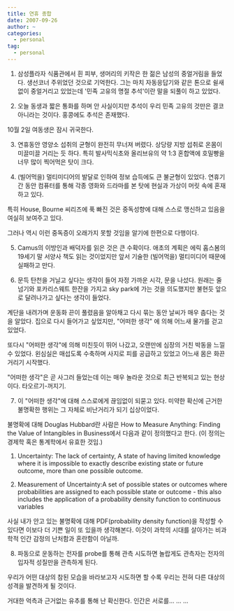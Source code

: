 ```yaml
---
title: 연휴 종합
date: 2007-09-26
author: ~
categories:
  - personal
tag:
  - personal
---
```




1. 삼성플라자 식품관에서 흰 피부, 생머리의 키작은 한 젊은 남성의 중얼거림을 들었다. 생선코너 주위었던 것으로 기억한다. 그는 마치 자동응답기와 같은 톤으로 쉴새없이 중얼거리고 있었는데 '민족 고유의 명절 추석'이란 말을 되풀이 하고 있었다.

2. 오늘 동생과 짧은 통화를 하며 안  사실이지만 추석이 우리 민족 고유의 것만은 결코 아니라는 것이다. 홍콩에도 추석은 존재했다. 

10월 2일 여동생은 잠시 귀국한다. 

3. 연휴동안 영양소 섭취의 균형이 완전히 무너져 버렸다. 상당량 지방 섭취로 온몸이 미끌미끌 거리는 듯 하다. 특히 발사믹식초와 올리브유의 약 1:3 혼합액에 호밀빵을 너무 많이 찍어먹은 탓이 크다.

4. (빌어먹을) 멀티미디어의 발달로 인하여 정보 습득에도 큰 불균형이 있었다. 연휴기간 동안 컴퓨터를 통해 각종 영화와 드라마를 본 탓에 현실과 가상이 머릿 속에 혼재하고 있다.

특히 House, Bourne 씨리즈에 푹 빠진 것은 중독성향에 대해 스스로 맹신하고 있음을 여실히 보여주고 있다.

그러나 역시 이런 중독증이 오래가지 못할 것임을 알기에 한편으로 다행이다.

5. Camus의 이방인과 배덕자를 읽은 것은 큰 수확이다. 애초의 계획은 에릭 홉스봄의 19세기 말 서양사 책도 읽는 것이었지만 앞서 기술한 (빌어먹을) 멀티미디어 때문에 실패하고 만다.

6. 문득 탄천을 거닐고 싶다는 생각이 들어 자정 가까운 시각, 문을 나섰다. 원래는 줄넘기와 포카리스웨트 한잔을 가지고 sky park에 가는 것을 의도했지만 불현듯 앞으로 달려나가고 싶다는 생각이 들었다.

계단을 내려가며 운동화 끈이 풀렸음을 알아채고 다시 묶는 동안 날씨가 매우 춥다는 것을 알았다. 집으로 다시 들어가고 싶었지만, "어떠한 생각" 에 의해 어느새 물가를 걷고 있었다.

또다시 "어떠한 생각"에 의해 미친듯이 뛰어 나갔고, 오랜만에 심장의 거친 박동을 느낄 수 있었다. 왼심실은 매섭도록 수축하며 사지로 피를 공급하고 있었고 어느새 몸은 화끈거리기 시작했다.

"어떠한 생각"은 곧 사그러 들었는데 이는 매우 놀라운 것으로 최근 반복되고 있는 현상이다. 타오르기-꺼지기.

7. 이 "어떠한 생각"에 대해 스스로에게 끊임없이 되묻고 있다. 미약한 확신에 근거한 불명확한 행위는  그 자체로 비난거리가 되기 십상이었다.

불명확에 대해 Douglas Hubbard란 사람은 How to Measure Anything: Finding the Value of Intangibles in Business에서 다음과 같이 정의했다고 한다. (이 정의는 경제학 혹은 통계학에서 유효한 것임.)

1. Uncertainty: The lack of certainty, A state of having limited knowledge where it is impossible to exactly describe existing state or future outcome, more than one possible outcome.

2. Measurement of Uncertainty:A set of possible states or outcomes where probabilities are assigned to each possible state or outcome - this also includes the application of a probability density function to continuous variables

사실 내가 안고 있는 불명확에 대해 PDF(probability density function)을 작성할 수 있다면 이보다 더 기쁜 일이 또 있을까 생각해본다. 이것이 과학의 시대를 살아가는 비과학적 인간 감정의 난처함과 혼란함이 아닐까.

8. 파동으로 운동하는 전자를 probe를 통해 관측 시도하면 놀랍게도 관측자는 전자의 입자적 성질만을 관측하게 된다.

우리가 어떤 대상의 참된 모습을 바라보고자 시도하면 할 수록 우리는 전혀 다른 대상의 성격을 발견하게 될 것이다.

거대한 억측과 근거없는 유추를 통해 난 확신한다. 인간은 서로를... ... ...




 






